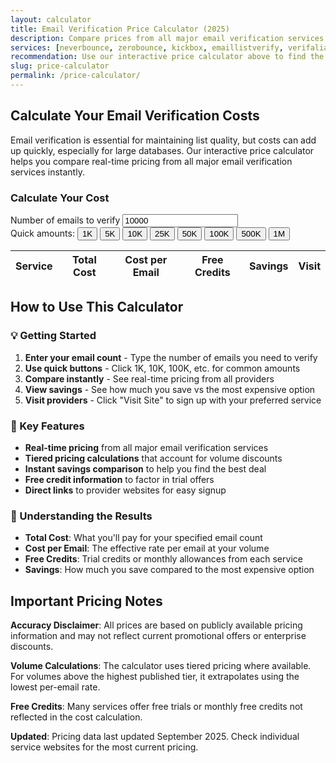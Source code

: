 ```yaml
---
layout: calculator
title: Email Verification Price Calculator (2025)
description: Compare prices from all major email verification services instantly. Enter your email count and see which service offers the best value for your budget.
services: [neverbounce, zerobounce, kickbox, emaillistverify, verifalia, emailable, briteverify, bouncer, atdata, open-source]
recommendation: Use our interactive price calculator above to find the most cost-effective email verification service for your specific needs. NeverBounce typically offers the best value for most users with competitive pricing and good accuracy, while services like EmailListVerify can be even cheaper for high-volume users.
slug: price-calculator
permalink: /price-calculator/
---
```


## Calculate Your Email Verification Costs

Email verification is essential for maintaining list quality, but costs can add up quickly, especially for large databases. Our interactive price calculator helps you compare real-time pricing from all major email verification services instantly.

<!-- Pricing Calculator -->
<div class="bg-blue-50 p-6 rounded-lg shadow-sm mb-6">
  <h3 class="text-lg font-semibold text-gray-900 mb-4">Calculate Your Cost</h3>
  <div class="mb-4">
    <label for="main-email-count" class="block text-sm font-medium text-gray-700 mb-2">Number of emails to verify</label>
    <input type="number" id="main-email-count"
           class="w-full px-3 py-2 border border-gray-300 rounded-md focus:outline-none focus:ring-2 focus:ring-blue-500 focus:border-transparent"
           placeholder="Enter email count" min="1" value="10000">
  </div>

  <div class="flex flex-wrap gap-2">
    <span class="text-sm text-gray-600">Quick amounts:</span>
    <button class="px-2 py-1 bg-white rounded text-xs text-blue-600 hover:bg-blue-50 border border-blue-200 transition-colors duration-200" onclick="setEmailCount(1000)">1K</button>
    <button class="px-2 py-1 bg-white rounded text-xs text-blue-600 hover:bg-blue-50 border border-blue-200 transition-colors duration-200" onclick="setEmailCount(5000)">5K</button>
    <button class="px-2 py-1 bg-white rounded text-xs text-blue-600 hover:bg-blue-50 border border-blue-200 transition-colors duration-200" onclick="setEmailCount(10000)">10K</button>
    <button class="px-2 py-1 bg-white rounded text-xs text-blue-600 hover:bg-blue-50 border border-blue-200 transition-colors duration-200" onclick="setEmailCount(25000)">25K</button>
    <button class="px-2 py-1 bg-white rounded text-xs text-blue-600 hover:bg-blue-50 border border-blue-200 transition-colors duration-200" onclick="setEmailCount(50000)">50K</button>
    <button class="px-2 py-1 bg-white rounded text-xs text-blue-600 hover:bg-blue-50 border border-blue-200 transition-colors duration-200" onclick="setEmailCount(100000)">100K</button>
    <button class="px-2 py-1 bg-white rounded text-xs text-blue-600 hover:bg-blue-50 border border-blue-200 transition-colors duration-200" onclick="setEmailCount(500000)">500K</button>
    <button class="px-2 py-1 bg-white rounded text-xs text-blue-600 hover:bg-blue-50 border border-blue-200 transition-colors duration-200" onclick="setEmailCount(1000000)">1M</button>
  </div>
</div>

<!-- Pricing Table -->
<div class="bg-white rounded-lg shadow-sm overflow-hidden pricing-table">
  <div class="overflow-x-auto">
    <table class="min-w-full divide-y divide-gray-200">
      <thead class="bg-gray-50">
        <tr>
          <th class="px-4 py-3 text-left text-xs font-medium text-gray-500 uppercase tracking-wider">Service</th>
          <th class="px-4 py-3 text-left text-xs font-medium text-gray-500 uppercase tracking-wider">Total Cost</th>
          <th class="px-4 py-3 text-left text-xs font-medium text-gray-500 uppercase tracking-wider">Cost per Email</th>
          <th class="px-4 py-3 text-left text-xs font-medium text-gray-500 uppercase tracking-wider">Free Credits</th>
          <th class="px-4 py-3 text-left text-xs font-medium text-gray-500 uppercase tracking-wider">Savings</th>
          <th class="px-4 py-3 text-left text-xs font-medium text-gray-500 uppercase tracking-wider">Visit</th>
        </tr>
      </thead>
      <tbody id="calculator-results" class="bg-white divide-y divide-gray-200">
        <!-- Results will be populated by JavaScript -->
      </tbody>
    </table>
  </div>
</div>

## How to Use This Calculator

### 💡 Getting Started

1. **Enter your email count** - Type the number of emails you need to verify
2. **Use quick buttons** - Click 1K, 10K, 100K, etc. for common amounts
3. **Compare instantly** - See real-time pricing from all providers
4. **View savings** - See how much you save vs the most expensive option
5. **Visit providers** - Click "Visit Site" to sign up with your preferred service

### 🎯 Key Features

- **Real-time pricing** from all major email verification services
- **Tiered pricing calculations** that account for volume discounts
- **Instant savings comparison** to help you find the best deal
- **Free credit information** to factor in trial offers
- **Direct links** to provider websites for easy signup

### 📝 Understanding the Results

- **Total Cost**: What you'll pay for your specified email count
- **Cost per Email**: The effective rate per email at your volume
- **Free Credits**: Trial credits or monthly allowances from each service
- **Savings**: How much you save compared to the most expensive option

## Important Pricing Notes

**Accuracy Disclaimer**: All prices are based on publicly available pricing information and may not reflect current promotional offers or enterprise discounts.

**Volume Calculations**: The calculator uses tiered pricing where available. For volumes above the highest published tier, it extrapolates using the lowest per-email rate.

**Free Credits**: Many services offer free trials or monthly free credits not reflected in the cost calculation.

**Updated**: Pricing data last updated September 2025. Check individual service websites for the most current pricing.

<script>
(function() {
  const input = document.getElementById('main-email-count');
  const resultsTable = document.getElementById('calculator-results');

  // All services pricing data
  const allServices = [
    {% for service in site.services %}
      {% if service.pricing %}
      {
        name: '{{ service.title }}',
        slug: '{{ service.slug }}',
        url: '{{ service.url }}',
        website: '{{ service.website }}',
        rating: {{ service.rating }},
        freeCredits: {% if service.free_credits == 'unlimited' %}'unlimited'{% else %}{{ service.free_credits | default: 0 }}{% endif %},
        pricing: {{ service.pricing | jsonify }},
        startingPrice: '{{ service.starting_price }}'
      }{% unless forloop.last %},{% endunless %}
      {% endif %}
    {% endfor %}
  ];

  window.setEmailCount = function(count) {
    input.value = count;
    updateCalculator();
  };

  function calculateServiceCost(service, emailCount) {
    // Check if pricing exists and is an array (structured data)
    if (!service.pricing || !Array.isArray(service.pricing) || service.pricing.length === 0) {
      return {
        cost: null,
        perEmail: null,
        display: service.startingPrice,
        tier: null
      };
    }

    // Find appropriate pricing tier
    let selectedTier = null;
    for (let tier of service.pricing) {
      // Validate that tier has required numeric properties
      if (typeof tier.size !== 'number' || typeof tier.price !== 'number' || typeof tier.per_email !== 'number') {
        continue; // Skip invalid tiers
      }

      if (emailCount <= tier.size) {
        selectedTier = tier;
        break;
      }
    }

    // Use largest tier if no tier found (find the last valid tier)
    if (!selectedTier && service.pricing.length > 0) {
      for (let i = service.pricing.length - 1; i >= 0; i--) {
        const tier = service.pricing[i];
        if (typeof tier.size === 'number' && typeof tier.price === 'number' && typeof tier.per_email === 'number') {
          selectedTier = tier;
          break;
        }
      }
    }

    if (!selectedTier) {
      return {
        cost: null,
        perEmail: null,
        display: service.startingPrice,
        tier: null
      };
    }

    let cost;
    if (emailCount <= selectedTier.size) {
      cost = selectedTier.price;
    } else {
      // Use per_email rate for volumes above tier size
      cost = emailCount * selectedTier.per_email;
    }

    return {
      cost: cost,
      perEmail: cost > 0 ? cost / emailCount : 0,
      display: cost === 0 ? 'Free' : '$' + cost.toLocaleString('en-US', {
        minimumFractionDigits: 2,
        maximumFractionDigits: 2
      }),
      tier: selectedTier
    };
  }

  function updateCalculator() {
    const emailCount = parseInt(input.value);
    if (!emailCount || emailCount <= 0) {
      resultsTable.innerHTML = '<tr><td colspan="6" class="px-6 py-12 text-center text-gray-500 text-lg">Enter a valid number of emails to see price comparison</td></tr>';
      return;
    }

    // Calculate costs for all services
    const resultsWithPricing = [];
    const resultsWithoutPricing = [];

    allServices.forEach(service => {
      const result = calculateServiceCost(service, emailCount);
      const serviceResult = {
        ...service,
        ...result
      };

      if (result.cost !== null) {
        resultsWithPricing.push(serviceResult);
      } else {
        resultsWithoutPricing.push(serviceResult);
      }
    });

    // Sort services with pricing by cost (free items first, then by price)
    resultsWithPricing.sort((a, b) => {
      if (a.cost === 0 && b.cost !== 0) return -1;
      if (b.cost === 0 && a.cost !== 0) return 1;
      return a.cost - b.cost;
    });

    // Find most expensive for savings calculation
    const costs = resultsWithPricing.map(r => r.cost).filter(c => c > 0);
    const mostExpensive = costs.length > 0 ? Math.max(...costs) : 0;

    // Generate table rows for services with pricing
    let html = '';
    resultsWithPricing.forEach((result, index) => {
      const savings = mostExpensive > 0 && result.cost < mostExpensive && result.cost > 0
        ? ((mostExpensive - result.cost) / mostExpensive * 100).toFixed(1) + '%'
        : (result.cost === mostExpensive && result.cost > 0 ? '0%' : (result.cost === 0 ? '100%' : '-'));

      const perEmailDisplay = result.cost === 0 ? 'Free' : '$' + result.perEmail.toFixed(4);

      const freeCreditsDisplay = result.freeCredits === 'unlimited' ? 'Unlimited' :
                                 result.freeCredits === 0 ? 'None' :
                                 result.freeCredits.toLocaleString();

      const rowClass = index === 0 ? 'bg-green-50 border-l-4 border-green-400' :
                      index === 1 ? 'bg-blue-50 border-l-4 border-blue-400' :
                      index === 2 ? 'bg-orange-50 border-l-4 border-orange-400' :
                      'hover:bg-gray-50';

      const badgeHtml = index === 0 ? '<div class="mt-1"><span class="px-2 py-1 bg-green-100 text-green-800 text-xs rounded-full font-medium">🏆 Best Price</span></div>' :
                       index === 1 ? '<div class="mt-1"><span class="px-2 py-1 bg-blue-100 text-blue-800 text-xs rounded-full font-medium">🥈 Runner-up</span></div>' :
                       index === 2 ? '<div class="mt-1"><span class="px-2 py-1 bg-orange-100 text-orange-800 text-xs rounded-full font-medium">🥉 Third Place</span></div>' :
                       '';

      const websiteLink = result.website ? result.website : '#';

      html += `
        <tr class="${rowClass}">
          <td class="px-4 py-3">
            <div>
              <a href="${result.url}" class="text-blue-600 hover:text-blue-800 font-medium text-sm">${result.name}</a>
              <div class="flex items-center mt-1">
                <span class="text-yellow-400 mr-1 text-xs">⭐</span>
                <span class="text-xs text-gray-600">${result.rating}/5</span>
              </div>
              ${badgeHtml}
            </div>
          </td>
          <td class="px-4 py-3">
            <span class="text-sm font-bold ${index === 0 ? 'text-green-600' : 'text-gray-900'}">${result.display}</span>
          </td>
          <td class="px-4 py-3 text-gray-700 text-sm">${perEmailDisplay}</td>
          <td class="px-4 py-3 text-gray-600 text-sm">${freeCreditsDisplay}</td>
          <td class="px-4 py-3">
            <span class="text-sm font-medium ${savings.includes('%') && !savings.includes('0%') ? 'text-green-600' : 'text-gray-600'}">${savings}</span>
          </td>
          <td class="px-4 py-3">
            <a href="${websiteLink}" target="_blank" rel="noopener noreferrer" data-track="true"
               class="inline-flex items-center px-3 py-1 bg-blue-600 hover:bg-blue-700 text-white text-xs font-medium rounded transition-colors duration-200">
              Visit
              <svg class="ml-1 w-3 h-3" fill="none" stroke="currentColor" viewBox="0 0 24 24">
                <path stroke-linecap="round" stroke-linejoin="round" stroke-width="2" d="M10 6H6a2 2 0 00-2 2v10a2 2 0 002 2h10a2 2 0 002-2v-4M14 4h6m0 0v6m0-6L10 14"/>
              </svg>
            </a>
          </td>
        </tr>
      `;
    });

    // Add services without pricing at the bottom in gray
    resultsWithoutPricing.forEach((result) => {
      const freeCreditsDisplay = result.freeCredits === 'unlimited' ? 'Unlimited' :
                                 result.freeCredits === 0 ? 'None' :
                                 result.freeCredits.toLocaleString();

      const websiteLink = result.website ? result.website : '#';

      html += `
        <tr class="bg-gray-50 text-gray-500">
          <td class="px-4 py-3">
            <div>
              <a href="${result.url}" class="text-gray-600 hover:text-gray-800 font-medium text-sm">${result.name}</a>
              <div class="flex items-center mt-1">
                <span class="text-gray-400 mr-1 text-xs">⭐</span>
                <span class="text-xs text-gray-500">${result.rating}/5</span>
              </div>
            </div>
          </td>
          <td class="px-4 py-3 text-sm text-gray-500">Contact for pricing</td>
          <td class="px-4 py-3 text-sm text-gray-500">Contact for pricing</td>
          <td class="px-4 py-3 text-sm text-gray-500">${freeCreditsDisplay}</td>
          <td class="px-4 py-3 text-sm text-gray-500">-</td>
          <td class="px-4 py-3">
            <a href="${websiteLink}" target="_blank" rel="noopener noreferrer" data-track="true"
               class="inline-flex items-center px-3 py-1 bg-gray-400 hover:bg-gray-500 text-white text-xs font-medium rounded transition-colors duration-200">
              Visit
              <svg class="ml-1 w-3 h-3" fill="none" stroke="currentColor" viewBox="0 0 24 24">
                <path stroke-linecap="round" stroke-linejoin="round" stroke-width="2" d="M10 6H6a2 2 0 00-2 2v10a2 2 0 002 2h10a2 2 0 002-2v-4M14 4h6m0 0v6m0-6L10 14"/>
              </svg>
            </a>
          </td>
        </tr>
      `;
    });

    if (resultsWithPricing.length === 0 && resultsWithoutPricing.length === 0) {
      html = '<tr><td colspan="6" class="px-4 py-12 text-center text-gray-500 text-sm">No services available for comparison</td></tr>';
    }

    resultsTable.innerHTML = html;

    // Update page title with email count
    if (emailCount) {
      const formattedCount = emailCount.toLocaleString();
      document.title = `Price Calculator - ${formattedCount} Emails | EmailVerifiers`;
    }
  }

  input.addEventListener('input', updateCalculator);
  input.addEventListener('change', updateCalculator);

  // Initial calculation
  updateCalculator();
})();
</script>